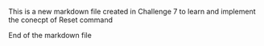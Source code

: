 



This is a new markdown file created in Challenge 7 to learn and implement the 
conecpt of Reset command

End of the markdown file
